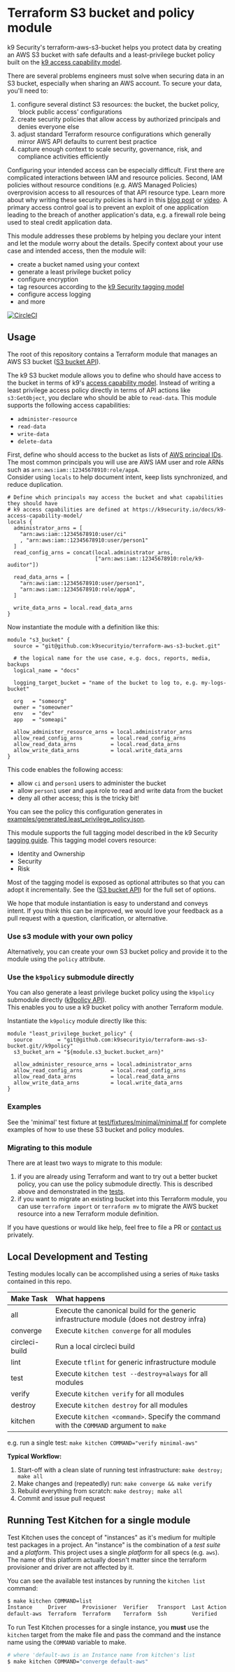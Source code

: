 # Terraform S3 bucket and policy module #

k9 Security's terraform-aws-s3-bucket helps you protect data by creating an AWS S3 bucket with safe defaults and a 
least-privilege bucket policy built on the 
[k9 access capability model](https://k9security.io/docs/k9-access-capability-model/).

There are several problems engineers must solve when securing data in an S3 bucket, especially when sharing an AWS 
account.  To secure your data, you'll need to:

1. configure several distinct S3 resources: the bucket, the bucket policy, 'block public access' configurations
2. create security policies that allow access by authorized principals and denies everyone else
3. adjust standard Terraform resource configurations which generally mirror AWS API defaults to current best practice
4. capture enough context to scale security, governance, risk, and compliance activities efficiently 

Configuring your intended access can be especially difficult.  First there are complicated interactions between IAM and
resource policies.  Second, IAM policies without resource conditions (e.g. AWS Managed Policies) overprovision access to
all resources of that API resource type.  Learn more about why writing these security policies is hard in this 
[blog post](https://nodramadevops.com/2020/04/why-protecting-data-in-s3-is-hard-and-a-least-privilege-bucket-policy-to-help/) 
or [video](https://youtu.be/WIZPSuSoQq4).  A primary access control goal is to prevent an exploit of one application 
leading to the breach of another application's data, e.g. a firewall role being used to steal credit application data.      

This module addresses these problems by helping you declare your intent and let the module worry about the details.
Specify context about your use case and intended access, then the module will:

* create a bucket named using your context
* generate a least privilege bucket policy
* configure encryption
* tag resources according to the [k9 Security tagging model](https://k9security.io/docs/guide-to-tagging-cloud-deployments/)
* configure access logging
* and more

[![CircleCI](https://circleci.com/gh/k9securityio/terraform-aws-s3-bucket.svg?style=svg)](https://circleci.com/gh/k9securityio/terraform-aws-s3-bucket)

## Usage
The root of this repository contains a Terraform module that manages an AWS S3 bucket ([S3 bucket API](interface.md)).

The k9 S3 bucket module allows you to define who should have access to the bucket in terms of k9's 
[access capability model](https://k9security.io/docs/k9-access-capability-model/).  Instead of 
writing a least privilege access policy directly in terms of API actions like `s3:GetObject`, you declare
who should be able to `read-data`.  This module supports the following access capabilities:

* `administer-resource`
* `read-data`
* `write-data`
* `delete-data`   

First, define who should access to the bucket as lists of [AWS principal IDs](https://docs.aws.amazon.com/IAM/latest/UserGuide/reference_policies_elements_principal.html).  
The most common principals you will use are AWS IAM user and role ARNs such as `arn:aws:iam::12345678910:role/appA`.  
Consider using `locals` to help document intent, keep lists synchronized, and reduce duplication.   
 
```hcl-terraform
# Define which principals may access the bucket and what capabilities they should have
# k9 access capabilities are defined at https://k9security.io/docs/k9-access-capability-model/  
locals {
  administrator_arns = [
    "arn:aws:iam::12345678910:user/ci"
    , "arn:aws:iam::12345678910:user/person1"
  ]
  read_config_arns = concat(local.administrator_arns, 
                            ["arn:aws:iam::12345678910:role/k9-auditor"])

  read_data_arns = [
    "arn:aws:iam::12345678910:user/person1",
    "arn:aws:iam::12345678910:role/appA",
  ]

  write_data_arns = local.read_data_arns
}
```

Now instantiate the module with a definition like this:
```hcl-terraform
module "s3_bucket" {
  source = "git@github.com:k9securityio/terraform-aws-s3-bucket.git"
  
  # the logical name for the use case, e.g. docs, reports, media, backups 
  logical_name = "docs"

  logging_target_bucket = "name of the bucket to log to, e.g. my-logs-bucket"

  org   = "someorg"
  owner = "someowner"
  env   = "dev"
  app   = "someapi"

  allow_administer_resource_arns = local.administrator_arns
  allow_read_config_arns         = local.read_config_arns
  allow_read_data_arns           = local.read_data_arns
  allow_write_data_arns          = local.write_data_arns
}
```

This code enables the following access:

* allow `ci` and `person1` users to administer the bucket
* allow `person1` user and `appA` role to read and write data from the bucket
* deny all other access; this is the tricky bit!

You can see the policy this configuration generates in 
[examples/generated.least_privilege_policy.json](examples/generated.least_privilege_policy.json).

This module supports the full tagging model described in the k9 Security 
[tagging guide](https://k9security.io/docs/guide-to-tagging-cloud-deployments/).  This tagging model covers resource: 

* Identity and Ownership 
* Security
* Risk
 
Most of the tagging model is exposed as optional attributes so that you can adopt it incrementally.  See the 
([S3 bucket API](interface.md)) for the full set of options.  

We hope that module instantiation is easy to understand and conveys intent.  If you think this can be improved,
we would love your feedback as a pull request with a question, clarification, or alternative.

### Use s3 module with your own policy

Alternatively, you can create your own S3 bucket policy and provide it to the module using the `policy` attribute.   

### Use the `k9policy` submodule directly 

You can also generate a least privilege bucket policy using the `k9policy` submodule directly ([k9policy API](k9policy/interface.md)).  
This enables you to use a k9 bucket policy with another Terraform module. 

Instantiate the `k9policy` module directly like this:

```hcl-terraform
module "least_privilege_bucket_policy" {
  source        = "git@github.com:k9securityio/terraform-aws-s3-bucket.git//k9policy"
  s3_bucket_arn = "${module.s3_bucket.bucket_arn}"

  allow_administer_resource_arns = local.administrator_arns
  allow_read_config_arns         = local.read_config_arns
  allow_read_data_arns           = local.read_data_arns
  allow_write_data_arns          = local.write_data_arns
}
```

### Examples

See the 'minimal' test fixture at [test/fixtures/minimal/minimal.tf](test/fixtures/minimal/minimal.tf) for complete 
examples of how to use these S3 bucket and policy modules.

### Migrating to this module

There are at least two ways to migrate to this module:

1. if you are already using Terraform and want to try out a better bucket policy, you can use the policy submodule directly. This is described above and demonstrated in the [tests](test/fixtures/minimal/minimal.tf).
2. if you want to migrate an existing bucket into this Terraform module, you can use `terraform import` or `terraform mv` to migrate the AWS bucket resource into a new Terraform module definition.  

If you have questions or would like help, feel free to file a PR or [contact us](https://k9security.io/contact/) privately.

## Local Development and Testing

Testing modules locally can be accomplished using a series of `Make` tasks
contained in this repo.

| Make Task | What happens                                                                                                  |
|:----------|:--------------------------------------------------------------------------------------------------------------|
| all       | Execute the canonical build for the generic infrastructure module (does not destroy infra)                    |
| converge  | Execute `kitchen converge` for all modules                                                                    |
| circleci-build  | Run a local circleci build                                                                              |
| lint      | Execute `tflint` for generic infrastructure module                                                            |
| test      | Execute `kitchen test --destroy=always` for all modules                                                       |
| verify    | Execute `kitchen verify` for all modules                                                                      |
| destroy   | Execute `kitchen destroy` for all modules                                                                     |
| kitchen   | Execute `kitchen <command>`. Specify the command with the `COMMAND` argument to `make`                        |

e.g. run a single test: `make kitchen COMMAND="verify minimal-aws"`

**Typical Workflow:**

1. Start-off with a clean slate of running test infrastructure: `make destroy; make all`
2. Make changes and (repeatedly) run: `make converge && make verify`
3. Rebuild everything from scratch: `make destroy; make all`
4. Commit and issue pull request


## Running Test Kitchen for a single module

Test Kitchen uses the concept of "instances" as it's medium for multiple test 
packages in a project.
An "instance" is the combination of a _test suite_ and a _platform_.
This project uses a single _platform_ for all specs (e.g. `aws`).
The name of this platform actually doesn't matter since the terraform provisioner
and driver are not affected by it.

You can see the available test instances by running the `kitchen list` command:

```bash
$ make kitchen COMMAND=list
Instance     Driver     Provisioner  Verifier   Transport  Last Action  Last Error
default-aws  Terraform  Terraform    Terraform  Ssh        Verified
```

To run Test Kitchen processes for a single instance, you **must** use the `kitchen`
target from the make file and pass the command and the instance name using the
`COMMAND` variable to make.

```bash
# where 'default-aws is an Instance name from kitchen's list
$ make kitchen COMMAND="converge default-aws"
```
